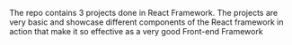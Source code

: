 The repo contains 3 projects done in React Framework. The projects are very basic and showcase different components of the React framework in action that make it so effective as a very good Front-end Framework 

